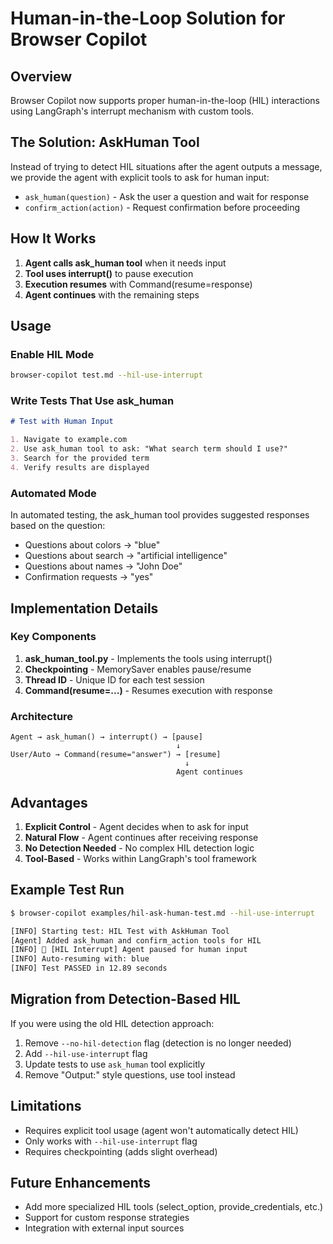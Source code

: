 # Human-in-the-Loop Solution for Browser Copilot

## Overview

Browser Copilot now supports proper human-in-the-loop (HIL) interactions using LangGraph's interrupt mechanism with custom tools.

## The Solution: AskHuman Tool

Instead of trying to detect HIL situations after the agent outputs a message, we provide the agent with explicit tools to ask for human input:

- `ask_human(question)` - Ask the user a question and wait for response
- `confirm_action(action)` - Request confirmation before proceeding

## How It Works

1. **Agent calls ask_human tool** when it needs input
2. **Tool uses interrupt()** to pause execution
3. **Execution resumes** with Command(resume=response)
4. **Agent continues** with the remaining steps

## Usage

### Enable HIL Mode

```bash
browser-copilot test.md --hil-use-interrupt
```

### Write Tests That Use ask_human

```markdown
# Test with Human Input

1. Navigate to example.com
2. Use ask_human tool to ask: "What search term should I use?"
3. Search for the provided term
4. Verify results are displayed
```

### Automated Mode

In automated testing, the ask_human tool provides suggested responses based on the question:
- Questions about colors → "blue"
- Questions about search → "artificial intelligence"
- Questions about names → "John Doe"
- Confirmation requests → "yes"

## Implementation Details

### Key Components

1. **ask_human_tool.py** - Implements the tools using interrupt()
2. **Checkpointing** - MemorySaver enables pause/resume
3. **Thread ID** - Unique ID for each test session
4. **Command(resume=...)** - Resumes execution with response

### Architecture

```
Agent → ask_human() → interrupt() → [pause]
                                     ↓
User/Auto → Command(resume="answer") → [resume]
                                       ↓
                                     Agent continues
```

## Advantages

1. **Explicit Control** - Agent decides when to ask for input
2. **Natural Flow** - Agent continues after receiving response
3. **No Detection Needed** - No complex HIL detection logic
4. **Tool-Based** - Works within LangGraph's tool framework

## Example Test Run

```bash
$ browser-copilot examples/hil-ask-human-test.md --hil-use-interrupt

[INFO] Starting test: HIL Test with AskHuman Tool
[Agent] Added ask_human and confirm_action tools for HIL
[INFO] 🔄 [HIL Interrupt] Agent paused for human input
[INFO] Auto-resuming with: blue
[INFO] Test PASSED in 12.89 seconds
```

## Migration from Detection-Based HIL

If you were using the old HIL detection approach:

1. Remove `--no-hil-detection` flag (detection is no longer needed)
2. Add `--hil-use-interrupt` flag
3. Update tests to use `ask_human` tool explicitly
4. Remove "Output:" style questions, use tool instead

## Limitations

- Requires explicit tool usage (agent won't automatically detect HIL)
- Only works with `--hil-use-interrupt` flag
- Requires checkpointing (adds slight overhead)

## Future Enhancements

- Add more specialized HIL tools (select_option, provide_credentials, etc.)
- Support for custom response strategies
- Integration with external input sources
